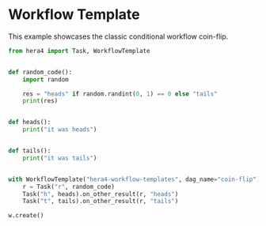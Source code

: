 # Workflow Template

This example showcases the classic conditional workflow coin-flip.

```python
from hera4 import Task, WorkflowTemplate


def random_code():
    import random

    res = "heads" if random.randint(0, 1) == 0 else "tails"
    print(res)


def heads():
    print("it was heads")


def tails():
    print("it was tails")


with WorkflowTemplate("hera4-workflow-templates", dag_name="coin-flip") as w:
    r = Task("r", random_code)
    Task("h", heads).on_other_result(r, "heads")
    Task("t", tails).on_other_result(r, "tails")

w.create()
```
